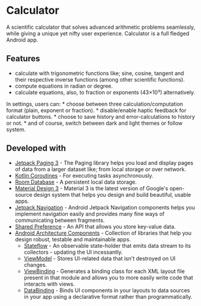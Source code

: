 # Calculator
A scientific calculator that solves advanced arithmetic problems seamlessly, while giving a unique yet nifty user experience.
Calculator is a full fledged Android app.

 ## Features
   * calculate with trigonometric functions like; sine, cosine, tangent and their respective inverse functions (among other scientific functions).
   * compute equations in radian or degree.
   * calculate equations, also, to fraction or exponents (43×10³) alternatively.

   In settings, users can:
      * choose between three calculation/computation format (plain, exponent or fraction).
      * disable/enable haptic feedback for calculator buttons.
      * choose to save history and error-calculations to history or not.
      * and of course, switch between dark and light themes or follow system.

 ## Developed with
   * [Jetpack Paging 3](https://developer.android.com/topic/libraries/architecture/paging/v3-overview) - The Paging library helps you load and display pages of data from a larger dataset like; from local storage or over network.
   * [Kotlin Coroutines](https://kotlinlang.org/docs/reference/coroutines-overview.html) - For executing tasks asynchronously.
   * [Room Database](https://developer.android.com/training/data-storage/room) - A persistent local data storage.
   * [Material Design 3](https://m3.material.io/) - Material 3 is the latest version of Google's open-source design system that helps you design and build beautiful, usable apps.
   * [Jetpack Navigation](https://developer.android.com/guide/navigation) - Android Jetpack Navigation components helps you implement navigation easily and provides many fine ways of communicating between fragments.
   * [Shared Preference](https://developer.android.com/training/data-storage/shared-preferences) - An API that allows you store key-value data.
   * [Android Architecture Components](https://developer.android.com/topic/libraries/architecture) - Collection of libraries that help you design robust, testable and maintainable apps.
      - [Stateflow](https://developer.android.com/topic/libraries/stateflow) - An observable state-holder that emits data stream to its collectors - updating the UI incessantly.
      - [ViewModel](https://developer.android.com/topic/libraries/viewmodel) - Stores UI-related data that isn't destroyed on UI changes.
      - [ViewBinding](https://developer.android.com/topic/libraries/view-binding) - Generates a binding class for each XML layout file present in that module and allows you to more easily write code that interacts with views.
      - [DataBinding](https://developer.android.com/topic/libraries/data-binding) - Binds UI components in your layouts to data sources in your app using a declarative format rather than programmatically.